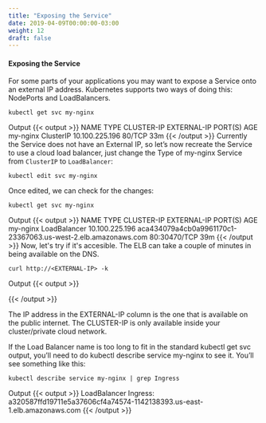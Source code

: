 ```yaml
---
title: "Exposing the Service"
date: 2019-04-09T00:00:00-03:00
weight: 12
draft: false
---
```

#### Exposing the Service
For some parts of your applications you may want to expose a Service onto an external IP address. Kubernetes supports two ways of doing this: NodePorts and LoadBalancers. 
```
kubectl get svc my-nginx
```
Output
{{< output >}}
NAME       TYPE        CLUSTER-IP       EXTERNAL-IP   PORT(S)   AGE
my-nginx   ClusterIP   10.100.225.196   <none>        80/TCP    33m
{{< /output >}}
Currently the Service does not have an External IP, so let’s now recreate the Service to use a cloud load balancer, just change the Type of my-nginx Service from `ClusterIP` to `LoadBalancer`:
```
kubectl edit svc my-nginx
```
Once edited, we can check for the changes:
```
kubectl get svc my-nginx
```
Output
{{< output >}}
NAME       TYPE           CLUSTER-IP       EXTERNAL-IP                                                             PORT(S)        AGE
my-nginx   LoadBalancer   10.100.225.196   aca434079a4cb0a9961170c1-23367063.us-west-2.elb.amazonaws.com           80:30470/TCP   39m
{{< /output >}}
Now, let's try if it's accesible. The ELB can take a couple of minutes in being available on the DNS.
```
curl http://<EXTERNAL-IP> -k
```
Output
{{< output >}}
<title>Welcome to nginx!</title>
{{< /output >}}


The IP address in the EXTERNAL-IP column is the one that is available on the public internet. The CLUSTER-IP is only available inside your cluster/private cloud network.

If the Load Balancer name is too long to fit in the standard kubectl get svc output, you’ll need to do kubectl describe service my-nginx to see it. You’ll see something like this:
```
kubectl describe service my-nginx | grep Ingress
```
Output
{{< output >}}
LoadBalancer Ingress:   a320587ffd19711e5a37606cf4a74574-1142138393.us-east-1.elb.amazonaws.com
{{< /output >}}

